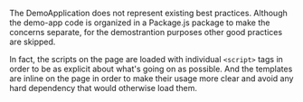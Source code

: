 The DemoApplication does not represent existing best practices. Although the
demo-app code is organized in a Package.js package to make the concerns
separate, for the demostrantion purposes other good practices are skipped.

In fact, the scripts on the page are loaded with individual `<script>`
tags in order to be as explicit about what's going on as possible. And the
templates are inline on the page in order to make their usage more clear and
avoid any hard dependency that would otherwise load them.
